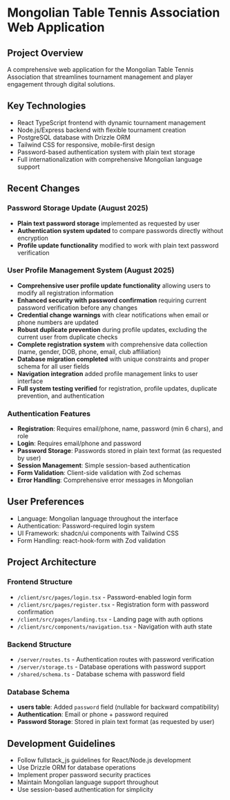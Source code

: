 # Mongolian Table Tennis Association Web Application

## Project Overview
A comprehensive web application for the Mongolian Table Tennis Association that streamlines tournament management and player engagement through digital solutions.

## Key Technologies
- React TypeScript frontend with dynamic tournament management
- Node.js/Express backend with flexible tournament creation
- PostgreSQL database with Drizzle ORM
- Tailwind CSS for responsive, mobile-first design
- Password-based authentication system with plain text storage
- Full internationalization with comprehensive Mongolian language support

## Recent Changes

### Password Storage Update (August 2025)
- **Plain text password storage** implemented as requested by user
- **Authentication system updated** to compare passwords directly without encryption
- **Profile update functionality** modified to work with plain text password verification

### User Profile Management System (August 2025)
- **Comprehensive user profile update functionality** allowing users to modify all registration information
- **Enhanced security with password confirmation** requiring current password verification before any changes
- **Credential change warnings** with clear notifications when email or phone numbers are updated
- **Robust duplicate prevention** during profile updates, excluding the current user from duplicate checks
- **Complete registration system** with comprehensive data collection (name, gender, DOB, phone, email, club affiliation)
- **Database migration completed** with unique constraints and proper schema for all user fields
- **Navigation integration** added profile management links to user interface
- **Full system testing verified** for registration, profile updates, duplicate prevention, and authentication

### Authentication Features
- **Registration**: Requires email/phone, name, password (min 6 chars), and role
- **Login**: Requires email/phone and password
- **Password Storage**: Passwords stored in plain text format (as requested by user)
- **Session Management**: Simple session-based authentication
- **Form Validation**: Client-side validation with Zod schemas
- **Error Handling**: Comprehensive error messages in Mongolian

## User Preferences
- Language: Mongolian language throughout the interface
- Authentication: Password-required login system
- UI Framework: shadcn/ui components with Tailwind CSS
- Form Handling: react-hook-form with Zod validation

## Project Architecture

### Frontend Structure
- `/client/src/pages/login.tsx` - Password-enabled login form
- `/client/src/pages/register.tsx` - Registration form with password confirmation
- `/client/src/pages/landing.tsx` - Landing page with auth options
- `/client/src/components/navigation.tsx` - Navigation with auth state

### Backend Structure
- `/server/routes.ts` - Authentication routes with password verification
- `/server/storage.ts` - Database operations with password support
- `/shared/schema.ts` - Database schema with password field

### Database Schema
- **users table**: Added `password` field (nullable for backward compatibility)
- **Authentication**: Email or phone + password required
- **Password Storage**: Stored in plain text format (as requested by user)

## Development Guidelines
- Follow fullstack_js guidelines for React/Node.js development
- Use Drizzle ORM for database operations
- Implement proper password security practices
- Maintain Mongolian language support throughout
- Use session-based authentication for simplicity